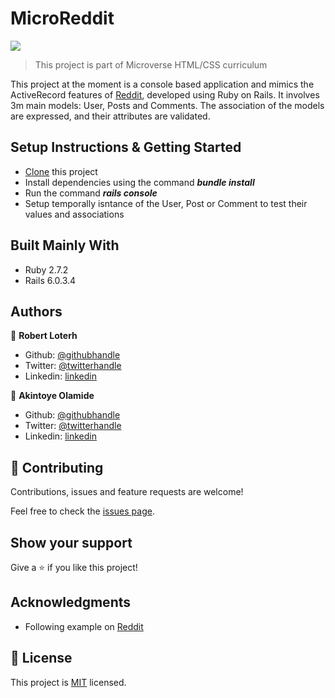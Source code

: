 # MicroReddit

![](https://img.shields.io/badge/Microverse-blueviolet)

> This project is part of Microverse HTML/CSS curriculum


This project at the moment is a console based application and mimics the ActiveRecord features of [Reddit](https://www.reddit.com), developed using Ruby on Rails. It involves 3m main models: User, Posts and Comments. The association of the models are expressed, and their attributes are validated.


## Setup Instructions & Getting Started

- [Clone](https://github.com/rloterh/MicroReddit.git) this project
- Install dependencies using the command **_bundle install_**
- Run the command **_rails console_**
- Setup temporally isntance of the User, Post or Comment to test their values and associations
  

## Built Mainly With

- Ruby 2.7.2
- Rails 6.0.3.4


## Authors
👤 **Robert Loterh**

- Github: [@githubhandle](https://github.com/rloterh )
- Twitter: [@twitterhandle](https://twitter.com/RLoterh )
- Linkedin: [linkedin](https://www.linkedin.com/in/robert-loterh-30b265135/)

👤 **Akintoye Olamide**

- Github: [@githubhandle](https://github.com/AkintoyeOlamide )
- Twitter: [@twitterhandle](https://twitter.com/@toshactL )
- Linkedin: [linkedin](https://www.linkedin.com/in/akintoye-olamide-baa80b1a4/)

## 🤝 Contributing

Contributions, issues and feature requests are welcome!

Feel free to check the [issues page](issues/).

## Show your support

Give a ⭐️ if you like this project!

## Acknowledgments

- Following example on [Reddit](https://reddit.com)

## 📝 License

This project is [MIT](lic.url) licensed.
